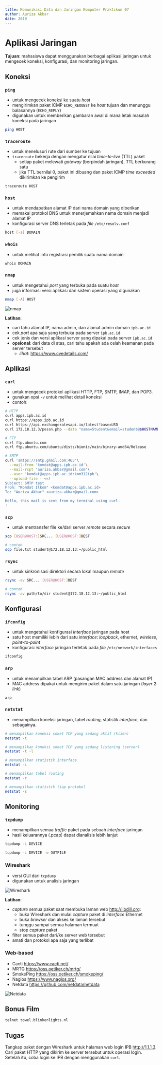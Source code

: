 ```yaml
---
title: Komunikasi Data dan Jaringan Komputer Praktikum 07
author: Auriza Akbar
date: 2019
---
```


# Aplikasi Jaringan

**Tujuan**: mahasiswa dapat menggunakan berbagai aplikasi jaringan untuk
mengecek koneksi, konfigurasi, dan monitoring jaringan.


## Koneksi


### `ping`

- untuk mengecek koneksi ke suatu *host*
- mengirimkan paket ICMP `ECHO_REQUEST` ke *host* tujuan dan menunggu balasannya (`ECHO_REPLY`)
- digunakan untuk memberikan gambaran awal di mana letak masalah koneksi pada jaringan

```bash
ping HOST
```

### `traceroute`

- untuk menelusuri rute dari sumber ke tujuan
- `traceroute` bekerja dengan mengatur nilai *time-to-live* (TTL) paket
    - setiap paket melewati *gateway* (berpindah jaringan), TTL berkurang satu
    - jika TTL bernilai 0, paket ini dibuang dan paket ICMP *time exceeded* dikirimkan ke pengirim

```bash
traceroute HOST
```

### `host`

- untuk mendapatkan alamat IP dari nama domain yang diberikan
- memakai protokol DNS untuk menerjemahkan nama domain menjadi alamat IP
- konfigurasi server DNS terletak pada *file* `/etc/resolv.conf`

```bash
host [-a] DOMAIN
```

### `whois`

- untuk melihat info registrasi pemilik suatu nama domain

```bash
whois DOMAIN
```

### `nmap`

- untuk mengetahui *port* yang terbuka pada suatu *host*
- juga informasi versi aplikasi dan sistem operasi yang digunakan

```bash
nmap [-A] HOST
```

![nmap](etc/7/nmap.jpg)


**Latihan**:

- cari tahu alamat IP, nama admin, dan alamat admin domain `ipb.ac.id`
- cek *port* apa saja yang terbuka pada server `ipb.ac.id`
- cek jenis dan versi aplikasi server yang dipakai pada server `ipb.ac.id`
- **opsional**: dari data di atas, cari tahu apakah ada celah keamanan pada server tersebut
    - *lihat*: <https://www.cvedetails.com/>

## Aplikasi

### `curl`

- untuk mengecek protokol aplikasi HTTP, FTP, SMTP, IMAP, dan POP3.
- gunakan opsi `-v` untuk melihat detail koneksi
- contoh:

```bash
# HTTP
curl apps.ipb.ac.id
curl https://apps.ipb.ac.id
curl https://api.exchangeratesapi.io/latest?base=USD
curl 172.18.12.3/pesan.php --data "nama=Student&email=student@$HOSTNAME&pesan=Hello&tambah=Tambah"

# FTP
curl ftp.ubuntu.com
curl ftp.ubuntu.com/ubuntu/dists/bionic/main/binary-amd64/Release

# SMTP
curl 'smtps://smtp.gmail.com:465'\
  --mail-from 'komdat@apps.ipb.ac.id'\
  --mail-rcpt 'auriza.akbar@gmail.com'\
  --user 'komdat@apps.ipb.ac.id:kom312ipb'\
  --upload-file - <<!
Subject: SMTP test
From: "Komdat Ilkom" <komdat@apps.ipb.ac.id>
To: "Auriza Akbar" <auriza.akbar@gmail.com>

Hello, this mail is sent from my terminal using curl.
!
```

### `scp`

- untuk mentransfer file ke/dari server *remote* secara *secure*

```bash
scp [USER@HOST:]SRC... [USER@HOST:]DEST

# contoh
scp file.txt student@172.18.12.13:~/public_html
```

### `rsync`

- untuk sinkronisasi direktori secara lokal maupun *remote*

```bash
rsync -av SRC... [USER@HOST:]DEST

# contoh
rsync -av path/to/dir student@172.18.12.13:~/public_html
```


## Konfigurasi

### `ifconfig`

- untuk mengetahui konfigurasi *interface* jaringan pada host
- satu host memiliki lebih dari satu *interface*: *loopback*, ethernet, *wireless*, *point-to-point*
- konfigurasi *interface* jaringan terletak pada *file* `/etc/network/interfaces`

```bash
ifconfig
```

### `arp`

- untuk menampilkan tabel ARP (pasangan MAC address dan alamat IP)
- MAC address dipakai untuk mengirim paket dalam satu jaringan (*layer* 2: *link*)

```bash
arp
```

### `netstat`

- menampilkan koneksi jaringan, tabel *routing*, statistik *interface*, dan sebagainya.

```bash
# menampilkan koneksi soket TCP yang sedang aktif (klien)
netstat -t

# menampilkan koneksi soket TCP yang sedang listening (server)
netstat -t -l

# menampilkan statistik interface
netstat -i

# menampilkan tabel routing
netstat -r

# menampilkan statistik tiap protokol
netstat -s
```

<!--

### `route`

- untuk menampilkan, menambah, atau mengurangi aturan pada tabel *routing*
- penting jika sebuah *host* memiliki banyak *interface* dan *gateway* (misal: PC router)
- *flag*: U (*up*), G (*gateway*), H (*host*), D (*dynamic*), ! (*reject*)

```bash
# menampilkan tabel routing
route

# mengatur default gateway, misalnya 192.168.1.1
route add default gw 192.168.1.1

# paket ke jaringan 192.168.3.0/24 akan di-forward ke interface 192.168.3.1
route add -net 192.168.3.0 netmask 255.255.255.0 gw 192.168.3.1

# memblok paket dari jaringan 192.168.3.0/24
route add -net 192.168.3.0 netmask 255.255.255.0 reject

# memblok paket dari host 192.168.4.1
route add -host 192.168.4.1 reject

# menghapus konfigurasi routing sebelumnya
route del -host 192.168.4.1 reject
```

- Contoh konfigurasi:

![PC gateway](http://i.imgur.com/6AhSF4z.png)

```bash
# konfigurasi pada PC 192.168.1.[2-3]
route add default gw 192.168.1.1

# konfigurasi pada PC 192.168.2.[2-3]
route add default gw 192.168.2.1

# konfigurasi pada GATEWAY
route add -net 192.168.1.0 netmask 255.255.255.0 gw 192.168.1.1
route add -net 192.168.2.0 netmask 255.255.255.0 gw 192.168.2.1
route add default gw 10.17.95.13
```
-->


## Monitoring

### `tcpdump`

- menampilkan semua *traffic* paket pada sebuah *interface* jaringan
- hasil keluarannya (.pcap) dapat dianalisis lebih lanjut

```bash
tcpdump -i DEVICE

tcpdump -i DEVICE -w OUTFILE
```

### Wireshark

- versi GUI dari `tcpdump`
- digunakan untuk analisis jaringan

![Wireshark](etc/7/wireshark-http.png)

**Latihan**:

- *capture* semua paket saat membuka laman web <http://libdill.org>:
    - buka Wireshark dan mulai *capture* paket di *interface* Ethernet
    - buka *browser* dan akses ke laman tersebut
    - tunggu sampai semua halaman termuat
    - stop *capture* paket
- filter semua paket dari/ke server web tersebut
- amati dan protokol apa saja yang terlibat

### Web-based

- Cacti <https://www.cacti.net/>
- MRTG <https://oss.oetiker.ch/mrtg/>
- SmokePing <https://oss.oetiker.ch/smokeping/>
- Nagios <https://www.nagios.org/>
- Netdata <https://github.com/netdata/netdata>

![Netdata](etc/7/netdata.png)

## Bonus Film

```bash
telnet towel.blinkenlights.nl
```

## Tugas

Tangkap paket dengan Wireshark untuk halaman web login IPB <http://1.1.1.3>.
Cari paket HTTP yang dikirim ke server tersebut untuk operasi login.
Setelah itu, coba login ke IPB dengan menggunakan `curl`.
